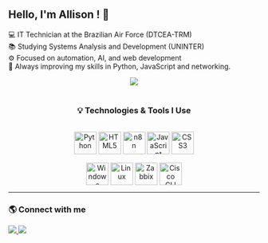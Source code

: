 ## Hello, I'm Allison ! 👋

💻 IT Technician at the Brazilian Air Force (DTCEA-TRM)  
📚 Studying Systems Analysis and Development (UNINTER)  
⚙️ Focused on automation, AI, and web development  
🚀 Always improving my skills in Python, JavaScript and networking.  

<div align="center">
  <a href="https://github.com/allison3m">
   <img src="https://github-readme-stats.vercel.app/api?username=allison3m&show_icons=true&theme=tokyonight&include_all_commits=true&count_private=true"/>

  </a>
</div>

<div align="center"><br>
  <h3>💡 Technologies & Tools I Use</h3><br>

  <!-- Linguagens e Desenvolvimento -->
  <img align="center" alt="Python" height="45" width="45" src="https://cdn.jsdelivr.net/gh/devicons/devicon/icons/python/python-original.svg">
  <img align="center" alt="HTML5" height="45" width="45" src="https://cdn.jsdelivr.net/gh/devicons/devicon/icons/html5/html5-original.svg">
  <img align="center" alt="n8n" height="45" width="45" src="https://avatars.githubusercontent.com/u/45487711?s=200&v=4">
  <img align="center" alt="JavaScript" height="45" width="45" src="https://cdn.jsdelivr.net/gh/devicons/devicon/icons/javascript/javascript-original.svg">
  <img align="center" alt="CSS3" height="45" width="45" src="https://cdn.jsdelivr.net/gh/devicons/devicon/icons/css3/css3-original.svg">
  <br><br>

  <!-- Infraestrutura e Redes -->
  <img align="center" alt="Windows Server" height="45" width="45" src="https://cdn.jsdelivr.net/gh/devicons/devicon/icons/windows8/windows8-original.svg">
  <img align="center" alt="Linux" height="45" width="45" src="https://cdn.jsdelivr.net/gh/devicons/devicon/icons/linux/linux-original.svg">
  <img align="center" alt="Zabbix" height="45" width="45" src="https://www.zabbix.com/favicon.ico">
  <img align="center" alt="Cisco CLI" height="45" width="45" src="https://upload.wikimedia.org/wikipedia/commons/6/64/Cisco_logo.svg">
</div>




  ---

### 🌎 Connect with me

<div>
  <a href="https://www.instagram.com/allisonfaf" target="_blank">
    <img src="https://img.shields.io/badge/-Instagram-%23E4405F?style=for-the-badge&logo=instagram&logoColor=white">
  </a>
  <a href="https://www.linkedin.com/in/allison-filipe-b807b7211/" target="_blank">
    <img src="https://img.shields.io/badge/-LinkedIn-%230077B5?style=for-the-badge&logo=linkedin&logoColor=white">
  </a>
</div>
  



